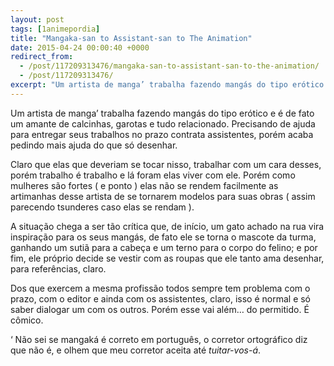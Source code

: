 ```yaml
---
layout: post
tags: [1animepordia]
title: "Mangaka-san to Assistant-san to The Animation"
date: 2015-04-24 00:00:40 +0000
redirect_from:
  - /post/117209313476/mangaka-san-to-assistant-san-to-the-animation/
  - /post/117209313476/
excerpt: "Um artista de manga’ trabalha fazendo mangás do tipo erótico e é de fato um amante de calcinhas, garotas e tudo relacionado. Precisando de ajuda para entregar seus trabalhos no prazo contrata assistentes, porém acaba pedindo mais ajuda do que só desenhar."
---
```


Um artista de manga’ trabalha fazendo mangás do tipo erótico e é de fato
um amante de calcinhas, garotas e tudo relacionado. Precisando de ajuda
para entregar seus trabalhos no prazo contrata assistentes, porém acaba
pedindo mais ajuda do que só desenhar.

Claro que elas que deveriam se tocar nisso, trabalhar com um cara
desses, porém trabalho é trabalho e lá foram elas viver com ele. Porém
como mulheres são fortes ( e ponto ) elas não se rendem facilmente as
artimanhas desse artista de se tornarem modelos para suas obras ( assim
parecendo tsunderes caso elas se rendam ).

A situação chega a ser tão crítica que, de início, um gato achado na rua
vira inspiração para os seus mangás, de fato ele se torna o mascote da
turma, ganhando um sutiã para a cabeça e um terno para o corpo do
felino; e por fim, ele próprio decide se vestir com as roupas que ele
tanto ama desenhar, para referências, claro.

Dos que exercem a mesma profissão todos sempre tem problema com o prazo,
com o editor e ainda com os assistentes, claro, isso é normal e só saber
dialogar um com os outros. Porém esse vai além… do permitido. É cômico.

<!-- more -->

‘ Não sei se mangaká é correto em português, o corretor ortográfico diz
que não é, e olhem que meu corretor aceita até *tuitar-vos-á*.


